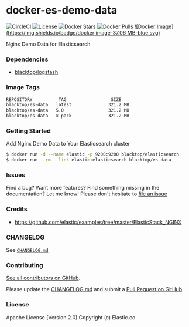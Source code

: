 docker-es-demo-data
===================

[![CircleCI](https://circleci.com/gh/blacktop/docker-es-demo-data.png?style=shield)](https://circleci.com/gh/blacktop/docker-es-demo-data)
[![License][license]](http://www.apache.org/licenses/LICENSE-2.0) [![Docker Stars](https://img.shields.io/docker/stars/blacktop/es-data.svg)](https://hub.docker.com/r/blacktop/es-data/) [![Docker Pulls](https://img.shields.io/docker/pulls/blacktop/es-data.svg)](https://hub.docker.com/r/blacktop/es-data/)
[![Docker Image](https://img.shields.io/badge/docker image-37.06 MB-blue.svg)](https://hub.docker.com/r/blacktop/es-data/)

Nginx Demo Data for Elasticsearch

### Dependencies

-	[blacktop/logstash](https://hub.docker.com/r/blacktop/logstash/)

### Image Tags

```bash
REPOSITORY          TAG                 SIZE
blacktop/es-data   latest              321.2 MB
blacktop/es-data   5.0                 321.2 MB
blacktop/es-data   x-pack              321.2 MB
```

### Getting Started

Add Nginx Demo Data to Your Elasticsearch cluster

```bash
$ docker run -d --name elastic -p 9200:9200 blacktop/elasticsearch
$ docker run --rm --link elastic:elasticsearch blacktop/es-data
```

### Issues

Find a bug? Want more features? Find something missing in the documentation? Let me know! Please don't hesitate to [file an issue](https://github.com/blacktop/docker-es-demo-data/issues/new)

### Credits

 * https://github.com/elastic/examples/tree/master/ElasticStack_NGINX

### CHANGELOG

See [`CHANGELOG.md`](https://github.com/blacktop/docker-es-demo-data/blob/master/CHANGELOG.md)

### Contributing

[See all contributors on GitHub](https://github.com/blacktop/docker-es-demo-data/graphs/contributors).

Please update the [CHANGELOG.md](https://github.com/blacktop/docker-es-demo-data/blob/master/CHANGELOG.md) and submit a [Pull Request on GitHub](https://help.github.com/articles/using-pull-requests/).

### License

Apache License (Version 2.0)
Copyright (c) Elastic.co

[license]: https://img.shields.io/badge/licence-Apache%202.0-blue.svg
